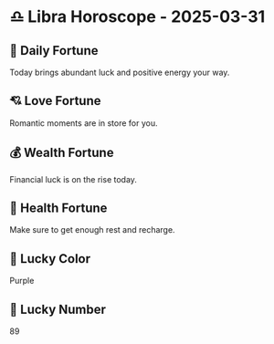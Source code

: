 # ♎ Libra Horoscope - 2025-03-31

## 🎯 Daily Fortune

Today brings abundant luck and positive energy your way.

## 💘 Love Fortune

Romantic moments are in store for you.

## 💰 Wealth Fortune

Financial luck is on the rise today.

## 🌱 Health Fortune

Make sure to get enough rest and recharge.

## 🎨 Lucky Color

Purple

## 🔢 Lucky Number

89
